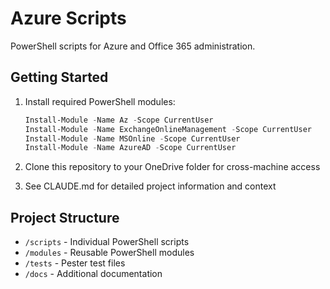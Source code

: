 # Azure Scripts

PowerShell scripts for Azure and Office 365 administration.

## Getting Started

1. Install required PowerShell modules:
   ```powershell
   Install-Module -Name Az -Scope CurrentUser
   Install-Module -Name ExchangeOnlineManagement -Scope CurrentUser
   Install-Module -Name MSOnline -Scope CurrentUser
   Install-Module -Name AzureAD -Scope CurrentUser
   ```

2. Clone this repository to your OneDrive folder for cross-machine access

3. See CLAUDE.md for detailed project information and context

## Project Structure

- `/scripts` - Individual PowerShell scripts
- `/modules` - Reusable PowerShell modules
- `/tests` - Pester test files
- `/docs` - Additional documentation